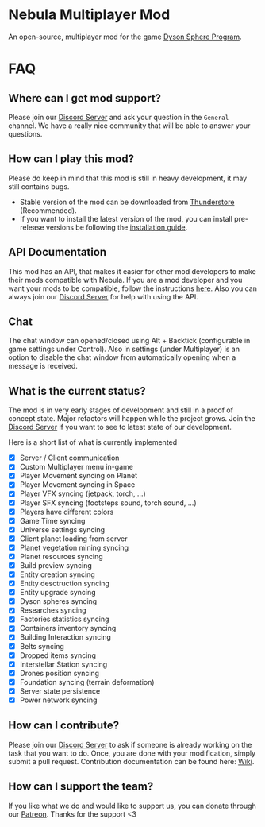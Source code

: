 # Nebula Multiplayer Mod

An open-source, multiplayer mod for the game [Dyson Sphere Program](https://store.steampowered.com/app/1366540/Dyson_Sphere_Program/).

# FAQ

## Where can I get mod support?

Please join our [Discord Server](https://discord.gg/UHeB2QvgDa) and ask your question in the `General` channel. We have a really nice community that will be able to answer your questions.

## How can I play this mod?

Please do keep in mind that this mod is still in heavy development, it may still contains bugs.

- Stable version of the mod can be downloaded from [Thunderstore](https://dsp.thunderstore.io/package/nebula/NebulaMultiplayerMod/) (Recommended).
- If you want to install the latest version of the mod, you can install pre-release versions be following the [installation guide](https://github.com/hubastard/nebula/wiki/Installing-a-pre-release-version).

## API Documentation

This mod has an API, that makes it easier for other mod developers to make their mods compatible with Nebula. If you are a mod developer and you want your mods to be compatible, follow the instructions [here](https://github.com/hubastard/nebula/wiki/Nebula-mod-API). Also you can always join our [Discord Server](https://discord.gg/UHeB2QvgDa) for help with using the API.

## Chat 

The chat window can opened/closed using Alt + Backtick (configurable in game settings under Control). Also in settings (under Multiplayer) is an option to disable the chat window from automatically opening when a message is received.

## What is the current status?

The mod is in very early stages of development and still in a proof of concept state. Major refactors will happen while the project grows. Join the [Discord Server](https://discord.gg/UHeB2QvgDa) if you want to see to latest state of our development.

Here is a short list of what is currently implemented

- [x] Server / Client communication
- [x] Custom Multiplayer menu in-game
- [x] Player Movement syncing on Planet
- [x] Player Movement syncing in Space
- [x] Player VFX syncing (jetpack, torch, ...)
- [x] Player SFX syncing (footsteps sound, torch sound, ...)
- [x] Players have different colors
- [x] Game Time syncing
- [x] Universe settings syncing
- [x] Client planet loading from server
- [x] Planet vegetation mining syncing
- [x] Planet resources syncing
- [x] Build preview syncing
- [x] Entity creation syncing
- [x] Entity desctruction syncing
- [x] Entity upgrade syncing
- [x] Dyson spheres syncing
- [x] Researches syncing
- [x] Factories statistics syncing
- [x] Containers inventory syncing
- [x] Building Interaction syncing
- [x] Belts syncing
- [x] Dropped items syncing
- [x] Interstellar Station syncing
- [x] Drones position syncing
- [x] Foundation syncing (terrain deformation)
- [x] Server state persistence
- [x] Power network syncing

## How can I contribute?

Please join our [Discord Server](https://discord.gg/UHeB2QvgDa) to ask if someone is already working on the task that you want to do. Once, you are done with your modification, simply submit a pull request. Contribution documentation can be found here: [Wiki](https://github.com/hubastard/nebula/wiki/Setting-up-a-development-environment).

## How can I support the team?

If you like what we do and would like to support us, you can donate through our [Patreon](https://www.patreon.com/nebula_mod_team). Thanks for the support <3

